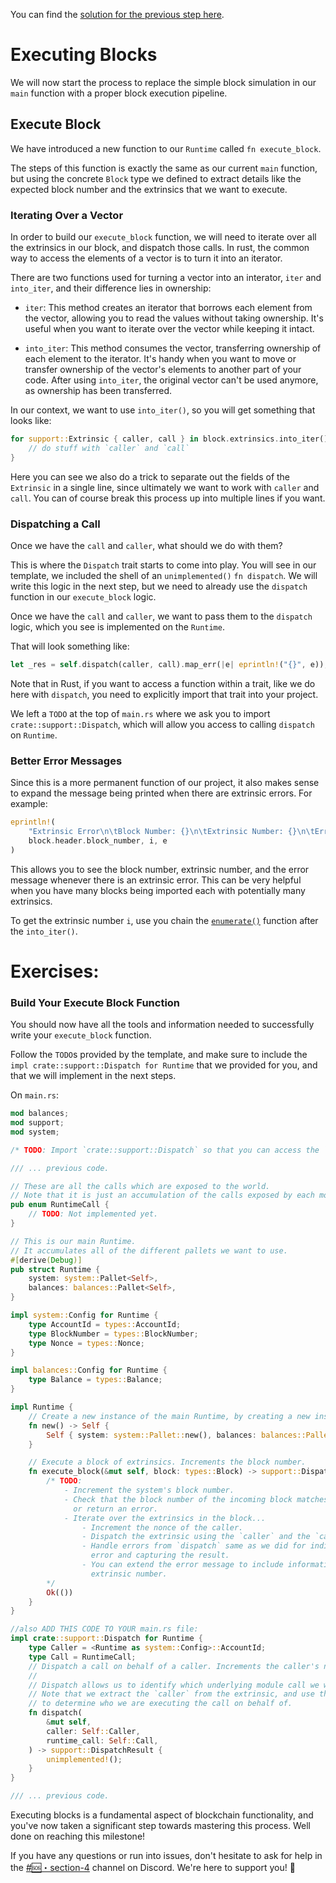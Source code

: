 You can find the [solution for the previous step here](https://gist.github.com/nomadbitcoin/5ec6d06dbbb5504db697fb2e2562cb9f).

# Executing Blocks

We will now start the process to replace the simple block simulation in our `main` function with a proper block execution pipeline.

## Execute Block

We have introduced a new function to our `Runtime` called `fn execute_block`.

The steps of this function is exactly the same as our current `main` function, but using the concrete `Block` type we defined to extract details like the expected block number and the extrinsics that we want to execute.

### Iterating Over a Vector

In order to build our `execute_block` function, we will need to iterate over all the extrinsics in our block, and dispatch those calls. In rust, the common way to access the elements of a vector is to turn it into an iterator.

There are two functions used for turning a vector into an interator, `iter` and `into_iter`, and their difference lies in ownership:

- `iter`: This method creates an iterator that borrows each element from the vector, allowing you to read the values without taking ownership. It's useful when you want to iterate over the vector while keeping it intact.

- `into_iter`: This method consumes the vector, transferring ownership of each element to the iterator. It's handy when you want to move or transfer ownership of the vector's elements to another part of your code. After using `into_iter`, the original vector can't be used anymore, as ownership has been transferred.

In our context, we want to use `into_iter()`, so you will get something that looks like:

```rust
for support::Extrinsic { caller, call } in block.extrinsics.into_iter() {
	// do stuff with `caller` and `call`
}
```

Here you can see we also do a trick to separate out the fields of the `Extrinsic` in a single line, since ultimately we want to work with `caller` and `call`. You can of course break this process up into multiple lines if you want.

### Dispatching a Call

Once we have the `call` and `caller`, what should we do with them?

This is where the `Dispatch` trait starts to come into play. You will see in our template, we included the shell of an `unimplemented()` `fn dispatch`. We will write this logic in the next step, but we need to already use the `dispatch` function in our `execute_block` logic.

Once we have the `call` and `caller`, we want to pass them to the `dispatch` logic, which you see is implemented on the `Runtime`.

That will look something like:

```rust
let _res = self.dispatch(caller, call).map_err(|e| eprintln!("{}", e));
```

Note that in Rust, if you want to access a function within a trait, like we do here with `dispatch`, you need to explicitly import that trait into your project.

We left a `TODO` at the top of `main.rs` where we ask you to import `crate::support::Dispatch`, which will allow you access to calling `dispatch` on `Runtime`.

### Better Error Messages

Since this is a more permanent function of our project, it also makes sense to expand the message being printed when there are extrinsic errors. For example:

```rust
eprintln!(
	"Extrinsic Error\n\tBlock Number: {}\n\tExtrinsic Number: {}\n\tError: {}",
	block.header.block_number, i, e
)
```

This allows you to see the block number, extrinsic number, and the error message whenever there is an extrinsic error. This can be very helpful when you have many blocks being imported each with potentially many extrinsics.

To get the extrinsic number `i`, use you chain the [`enumerate()`](https://doc.rust-lang.org/std/iter/trait.Iterator.html#method.enumerate) function after the `into_iter()`.

# Exercises:

### Build Your Execute Block Function

You should now have all the tools and information needed to successfully write your `execute_block` function.

Follow the `TODO`s provided by the template, and make sure to include the `impl crate::support::Dispatch for Runtime` that we provided for you, and that we will implement in the next steps.

On `main.rs`:

```rust
mod balances;
mod support;
mod system;

/* TODO: Import `crate::support::Dispatch` so that you can access the `dispatch` function. */

/// ... previous code.

// These are all the calls which are exposed to the world.
// Note that it is just an accumulation of the calls exposed by each module.
pub enum RuntimeCall {
	// TODO: Not implemented yet.
}

// This is our main Runtime.
// It accumulates all of the different pallets we want to use.
#[derive(Debug)]
pub struct Runtime {
	system: system::Pallet<Self>,
	balances: balances::Pallet<Self>,
}

impl system::Config for Runtime {
	type AccountId = types::AccountId;
	type BlockNumber = types::BlockNumber;
	type Nonce = types::Nonce;
}

impl balances::Config for Runtime {
	type Balance = types::Balance;
}

impl Runtime {
	// Create a new instance of the main Runtime, by creating a new instance of each pallet.
	fn new() -> Self {
		Self { system: system::Pallet::new(), balances: balances::Pallet::new() }
	}

	// Execute a block of extrinsics. Increments the block number.
	fn execute_block(&mut self, block: types::Block) -> support::DispatchResult {
		/* TODO:
			- Increment the system's block number.
			- Check that the block number of the incoming block matches the current block number,
			  or return an error.
			- Iterate over the extrinsics in the block...
				- Increment the nonce of the caller.
				- Dispatch the extrinsic using the `caller` and the `call` contained in the extrinsic.
				- Handle errors from `dispatch` same as we did for individual calls: printing any
				  error and capturing the result.
				- You can extend the error message to include information like the block number and
				  extrinsic number.
		*/
		Ok(())
	}
}

//also ADD THIS CODE TO YOUR main.rs file:
impl crate::support::Dispatch for Runtime {
	type Caller = <Runtime as system::Config>::AccountId;
	type Call = RuntimeCall;
	// Dispatch a call on behalf of a caller. Increments the caller's nonce.
	//
	// Dispatch allows us to identify which underlying module call we want to execute.
	// Note that we extract the `caller` from the extrinsic, and use that information
	// to determine who we are executing the call on behalf of.
	fn dispatch(
		&mut self,
		caller: Self::Caller,
		runtime_call: Self::Call,
	) -> support::DispatchResult {
		unimplemented!();
	}
}

/// ... previous code.
```

Executing blocks is a fundamental aspect of blockchain functionality, and you've now taken a significant step towards mastering this process. Well done on reaching this milestone!

If you have any questions or run into issues, don't hesitate to ask for help in the [#🆘・section-4](https://discord.com/channels/898706705779687435/980905761783832637) channel on Discord. We're here to support you! 🚀